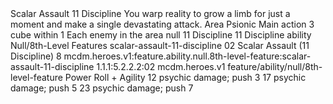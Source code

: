 <ability>
  <name>Scalar Assault</name>
  <cost>11 Discipline</cost>
  <flavor>You warp reality to grow a limb for just a moment and make a single devastating attack.</flavor>
  <keywords>
    <keyword>Area</keyword>
    <keyword>Psionic</keyword>
  </keywords>
  <type>Main action</type>
  <distance>3 cube within 1</distance>
  <target>Each enemy in the area</target>
  <metadata>
    <class>null</class>
    <cost>11 Discipline</cost>
    <cost_amount>11</cost_amount>
    <cost_resource>Discipline</cost_resource>
    <feature_type>ability</feature_type>
    <file_dpath>Null/8th-Level Features</file_dpath>
    <item_id>scalar-assault-11-discipline</item_id>
    <item_index>02</item_index>
    <item_name>Scalar Assault (11 Discipline)</item_name>
    <level>8</level>
    <scc>mcdm.heroes.v1:feature.ability.null.8th-level-feature:scalar-assault-11-discipline</scc>
    <scdc>1.1.1:5.2.2.2:02</scdc>
    <source>mcdm.heroes.v1</source>
    <type>feature/ability/null/8th-level-feature</type>
  </metadata>
  <effects>
    <effect type="roll">
      <roll>Power Roll + Agility</roll>
      <t1>12 psychic damage; push 3</t1>
      <t2>17 psychic damage; push 5</t2>
      <t3>23 psychic damage; push 7</t3>
    </effect>
  </effects>
</ability>
